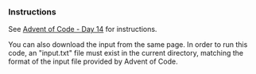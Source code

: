 ### Instructions

See [Advent of Code - Day 14](https://adventofcode.com/2023/day/14) for instructions.

You can also download the input from the same page. In order to run this code, an "input.txt" file must exist in the current directory, matching the format of the input file provided by Advent of Code.